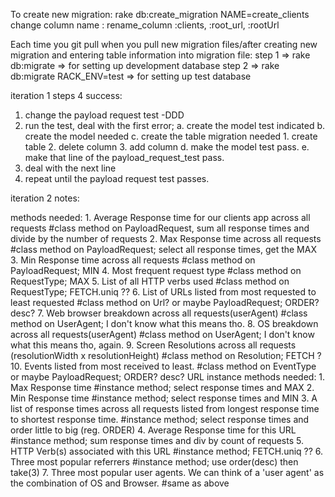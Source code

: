 To create new migration:
rake db:create_migration NAME=create_clients
change column name :  rename_column :clients, :root_url, :rootUrl

Each time you git pull when you pull new migration files/after creating new migration and entering table information into migration file:
  step 1 => rake db:migrate => for setting up development database
  step 2 => rake db:migrate RACK_ENV=test  => for setting up test database

iteration 1 steps 4 success:
  1. change the payload request test -DDD
  2. run the test, deal with the first error;
        a. create the model test indicated
        b. create the model needed
        c. create the table migration needed
             1. create table
             2. delete column
             3. add column
        d. make the model test pass.
        e. make that line of the payload_request_test pass.
  3. deal with the next line
  4. repeat until the payload request test passes.

iteration 2 notes:

  methods needed:
    1. Average Response time for our clients app across all requests
      #class method on PayloadRequest, sum all response times and divide by the number of requests
    2. Max Response time across all requests
      #class method on PayloadRequest; select all response times, get the MAX
    3. Min Response time across all requests
      #class method on PayloadRequest; MIN
    4. Most frequent request type
      #class method on RequestType; MAX
    5. List of all HTTP verbs used
      #class method on RequestType; FETCH.uniq ??
    6. List of URLs listed from most requested to least requested
      #class method on Url? or maybe PayloadRequest; ORDER? desc?
    7. Web browser breakdown across all requests(userAgent)
      #class method on UserAgent; I don't know what this means tho.
    8. OS breakdown across all requests(userAgent)
      #class method on UserAgent; I don't know what this means tho, again.
    9. Screen Resolutions across all requests (resolutionWidth x resolutionHeight)
      #class method on Resolution; FETCH ?
    10. Events listed from most received to least.
      #class method on EventType or maybe PayloadRequest; ORDER? desc?
  URL instance methods needed:
    1.  Max Response time
      #instance method; select response times and MAX
    2.  Min Response time
      #instance method; select response times and MIN
    3.  A list of response times across all requests listed from longest response time to shortest response time.
      #instance method; select response times and order little to big (reg. ORDER)
    4.  Average Response time for this URL
      #instance method; sum response times and div by count of requests
    5.  HTTP Verb(s) associated with this URL
      #instance method; FETCH.uniq ??
    6.  Three most popular referrers
      #instance method; use order(desc) then take(3)
    7.  Three most popular user agents. We can think of a 'user agent' as the combination of OS and Browser.
      #same as above
